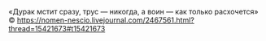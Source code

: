 «Дурак мстит сразу, трус — никогда, а воин — как только расхочется» ©
https://nomen-nescio.livejournal.com/2467561.html?thread=15421673#t15421673